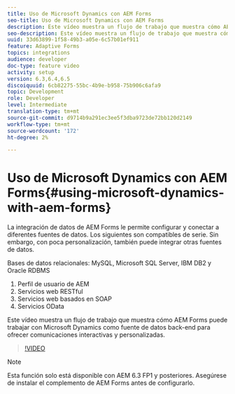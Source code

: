 ```yaml
---
title: Uso de Microsoft Dynamics con AEM Forms
seo-title: Uso de Microsoft Dynamics con AEM Forms
description: Este vídeo muestra un flujo de trabajo que muestra cómo AEM Forms puede trabajar con Microsoft Dynamics como fuente de datos back-end para ofrecer comunicaciones interactivas y personalizadas.
seo-description: Este vídeo muestra un flujo de trabajo que muestra cómo AEM Forms puede trabajar con Microsoft Dynamics como fuente de datos back-end para ofrecer comunicaciones interactivas y personalizadas.
uuid: 33d63899-1f58-49b3-a05e-6c57b01ef911
feature: Adaptive Forms
topics: integrations
audience: developer
doc-type: feature video
activity: setup
version: 6.3,6.4,6.5
discoiquuid: 6cb82275-55bc-4b9e-b958-75b906c6afa9
topic: Development
role: Developer
level: Intermediate
translation-type: tm+mt
source-git-commit: d9714b9a291ec3ee5f3dba9723de72bb120d2149
workflow-type: tm+mt
source-wordcount: '172'
ht-degree: 2%

---
```



# Uso de Microsoft Dynamics con AEM Forms{#using-microsoft-dynamics-with-aem-forms}

La integración de datos de AEM Forms le permite configurar y conectar a diferentes fuentes de datos. Los siguientes son compatibles de serie. Sin embargo, con poca personalización, también puede integrar otras fuentes de datos.

Bases de datos relacionales: MySQL, Microsoft SQL Server, IBM DB2 y Oracle RDBMS
1. Perfil de usuario de AEM
1. Servicios web RESTful
1. Servicios web basados en SOAP
1. Servicios OData

Este vídeo muestra un flujo de trabajo que muestra cómo AEM Forms puede trabajar con Microsoft Dynamics como fuente de datos back-end para ofrecer comunicaciones interactivas y personalizadas.

>[!VIDEO](https://video.tv.adobe.com/v/20971?quality=9&learn=on)

>[!NOTE]
>
>Esta función solo está disponible con AEM 6.3 FP1 y posteriores. Asegúrese de instalar el complemento de AEM Forms antes de configurarlo.

